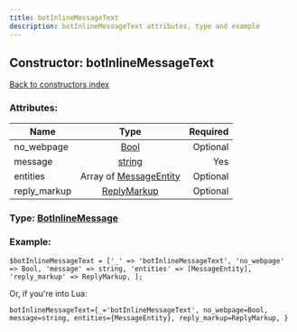 ```yaml
---
title: botInlineMessageText
description: botInlineMessageText attributes, type and example
---
```

## Constructor: botInlineMessageText  
[Back to constructors index](index.md)



### Attributes:

| Name     |    Type       | Required |
|----------|:-------------:|---------:|
|no\_webpage|[Bool](../types/Bool.md) | Optional|
|message|[string](../types/string.md) | Yes|
|entities|Array of [MessageEntity](../types/MessageEntity.md) | Optional|
|reply\_markup|[ReplyMarkup](../types/ReplyMarkup.md) | Optional|



### Type: [BotInlineMessage](../types/BotInlineMessage.md)


### Example:

```
$botInlineMessageText = ['_' => 'botInlineMessageText', 'no_webpage' => Bool, 'message' => string, 'entities' => [MessageEntity], 'reply_markup' => ReplyMarkup, ];
```  

Or, if you're into Lua:  


```
botInlineMessageText={_='botInlineMessageText', no_webpage=Bool, message=string, entities={MessageEntity}, reply_markup=ReplyMarkup, }

```


